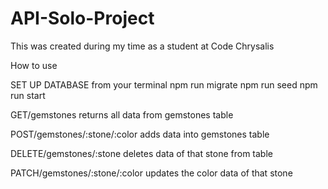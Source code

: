 # API-Solo-Project

This was created during my time as a student at Code Chrysalis


How to use

SET UP DATABASE from your terminal
npm run migrate
npm run seed
npm run start

GET/gemstones
returns all data from gemstones table

POST/gemstones/:stone/:color
adds data into gemstones table

DELETE/gemstones/:stone
deletes data of that stone from table

PATCH/gemstones/:stone/:color
updates the color data of that stone

